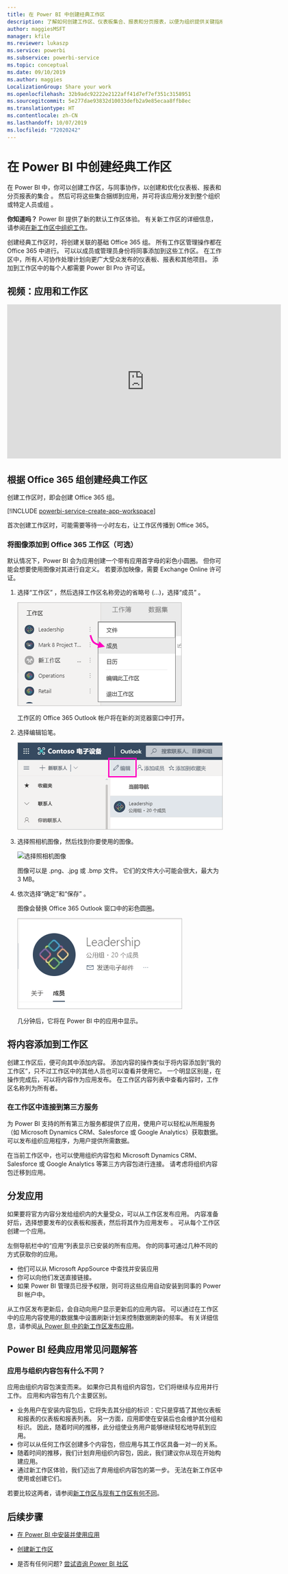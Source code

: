 ```yaml
---
title: 在 Power BI 中创建经典工作区
description: 了解如何创建工作区、仪表板集合、报表和分页报表，以便为组织提供关键指标。
author: maggiesMSFT
manager: kfile
ms.reviewer: lukaszp
ms.service: powerbi
ms.subservice: powerbi-service
ms.topic: conceptual
ms.date: 09/10/2019
ms.author: maggies
LocalizationGroup: Share your work
ms.openlocfilehash: 32b9adc92222e2122aff41d7ef7ef351c3158951
ms.sourcegitcommit: 5e277dae93832d10033defb2a9e85ecaa8ffb8ec
ms.translationtype: HT
ms.contentlocale: zh-CN
ms.lasthandoff: 10/07/2019
ms.locfileid: "72020242"
---
```

# <a name="create-classic-workspaces-in-power-bi"></a>在 Power BI 中创建经典工作区

在 Power BI 中，你可以创建工作区，与同事协作，以创建和优化仪表板、报表和分页报表的集合  。 然后可将这些集合捆绑到应用，并可将该应用分发到整个组织或特定人员或组  。 

**你知道吗？** Power BI 提供了新的默认工作区体验。 有关新工作区的详细信息，请参阅[在新工作区中组织工作](service-new-workspaces.md)。 

创建经典工作区时，将创建关联的基础 Office 365 组。 所有工作区管理操作都在 Office 365 中进行。 可以以成员或管理员身份将同事添加到这些工作区。 在工作区中，所有人可协作处理计划向更广大受众发布的仪表板、报表和其他项目。 添加到工作区中的每个人都需要 Power BI Pro 许可证。 

## <a name="video-apps-and-workspaces"></a>视频：应用和工作区
<iframe width="640" height="360" src="https://www.youtube.com/embed/Ey5pyrr7Lk8?showinfo=0" frameborder="0" allowfullscreen></iframe>

## <a name="create-a-classic-workspace-based-on-an-office-365-group"></a>根据 Office 365 组创建经典工作区

创建工作区时，即会创建 Office 365 组。

[!INCLUDE [powerbi-service-create-app-workspace](./includes/powerbi-service-create-app-workspace.md)]

首次创建工作区时，可能需要等待一小时左右，让工作区传播到 Office 365。 

### <a name="add-an-image-to-your-office-365-workspace-optional"></a>将图像添加到 Office 365 工作区（可选）
默认情况下，Power BI 会为应用创建一个带有应用首字母的彩色小圆圈。 但你可能会想要使用图像对其进行自定义。 若要添加映像，需要 Exchange Online 许可证。

1. 选择“工作区”  ，然后选择工作区名称旁边的省略号 (...)，选择“成员”  。 
   
     ![选择工作区成员](media/service-create-workspaces/power-bi-workspace-old-members.png)
   
    工作区的 Office 365 Outlook 帐户将在新的浏览器窗口中打开。
2. 选择编辑铅笔。 
   
     ![Office 365 铅笔图标](media/service-create-workspaces/power-bi-workspace-old-edit-group.png)
3. 选择照相机图像，然后找到你要使用的图像。
   
     ![选择照相机图像](media/service-create-workspaces/power-bi-workspace-old-camera.png)

     图像可以是 .png、.jpg 或 .bmp 文件。 它们的文件大小可能会很大，最大为 3 MB。 

4. 依次选择“确定”和“保存”   。
   
    图像会替换 Office 365 Outlook 窗口中的彩色圆圈。 
   
     ![自定义映像](media/service-create-workspaces/power-bi-workspace-old-new-image.png)
   
    几分钟后，它将在 Power BI 中的应用中显示。

## <a name="add-content-to-your-workspace"></a>将内容添加到工作区

创建工作区后，便可向其中添加内容。 添加内容的操作类似于将内容添加到“我的工作区”，只不过工作区中的其他人员也可以查看并使用它。 一个明显区别是，在操作完成后，可以将内容作为应用发布。 在工作区内容列表中查看内容时，工作区名称列为所有者。

### <a name="connect-to-third-party-services-in-workspaces"></a>在工作区中连接到第三方服务

为 Power BI 支持的所有第三方服务都提供了应用，使用户可以轻松从所用服务（如 Microsoft Dynamics CRM、Salesforce 或 Google Analytics）获取数据。 可以发布组织应用程序，为用户提供所需数据。

在当前工作区中，也可以使用组织内容包和 Microsoft Dynamics CRM、Salesforce 或 Google Analytics 等第三方内容包进行连接。 请考虑将组织内容包迁移到应用。

## <a name="distribute-an-app"></a>分发应用

如果要将官方内容分发给组织内的大量受众，可以从工作区发布应用。  内容准备好后，选择想要发布的仪表板和报表，然后将其作为应用发布  。 可从每个工作区创建一个应用。

左侧导航栏中的“应用”列表显示已安装的所有应用。 你的同事可通过几种不同的方式获取你的应用。 
- 他们可以从 Microsoft AppSource 中查找并安装应用
- 你可以向他们发送直接链接。 
- 如果 Power BI 管理员已授予权限，则可将这些应用自动安装到同事的 Power BI 帐户中。 

从工作区发布更新后，会自动向用户显示更新后的应用内容。 可以通过在工作区中的应用内容使用的数据集中设置刷新计划来控制数据刷新的频率。 有关详细信息，请参阅[从 Power BI 中的新工作区发布应用](service-create-distribute-apps.md)。

## <a name="power-bi-classic-apps-faq"></a>Power BI 经典应用常见问题解答

### <a name="how-are-apps-different-from-organizational-content-packs"></a>应用与组织内容包有什么不同？
应用由组织内容包演变而来。 如果你已具有组织内容包，它们将继续与应用并行工作。 应用和内容包有几个主要区别。 

* 业务用户在安装内容包后，它将失去其分组的标识：它只是穿插了其他仪表板和报表的仪表板和报表列表。 另一方面，应用即使在安装后也会维护其分组和标识。 因此，随着时间的推移，此分组使业务用户能够继续轻松地导航到应用。
* 你可以从任何工作区创建多个内容包，但应用与其工作区具备一对一的关系。 
* 随着时间的推移，我们计划弃用组织内容包，因此，我们建议你从现在开始构建应用。  
* 通过新工作区体验，我们迈出了弃用组织内容包的第一步。 无法在新工作区中使用或创建它们。

若要比较这两者，请参阅[新工作区与现有工作区有何不同](service-new-workspaces.md#how-the-new-workspaces-are-different)。 

## <a name="next-steps"></a>后续步骤
* [在 Power BI 中安装并使用应用](service-create-distribute-apps.md)
- [创建新工作区](service-create-the-new-workspaces.md)
* 是否有任何问题? [尝试咨询 Power BI 社区](http://community.powerbi.com/)
